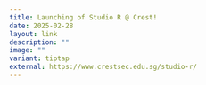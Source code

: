 ```yaml
---
title: Launching of Studio R @ Crest!
date: 2025-02-28
layout: link
description: ""
image: ""
variant: tiptap
external: https://www.crestsec.edu.sg/studio-r/
---
```

